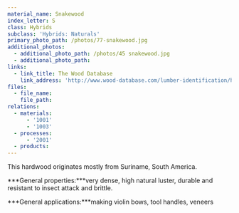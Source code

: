 ```yaml
---
material_name: Snakewood
index_letter: S
class: Hybrids
subclass: 'Hybrids: Naturals'
primary_photo_path: /photos/77-snakewood.jpg
additional_photos:
  - additional_photo_path: /photos/45 snakewood.jpg
  - additional_photo_path:
links:
  - link_title: The Wood Database
    link_address: 'http://www.wood-database.com/lumber-identification/hardwoods/snakewood/'
files:
  - file_name:
    file_path:
relations:
  - materials:
      - '1001'
      - '1003'
  - processes:
      - '2001'
  - products:
---
```



This hardwood originates mostly from Suriname, South America.

***General properties:***very dense, high natural luster, durable and resistant to insect attack and brittle.

***General applications:***making violin bows, tool handles, veneers